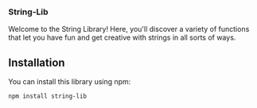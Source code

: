 ### String-Lib

Welcome to the String Library! Here, you'll discover a variety of functions that let you have fun and get creative with strings in all sorts of ways.

## Installation

You can install this library using npm:

```bash
npm install string-lib
```



